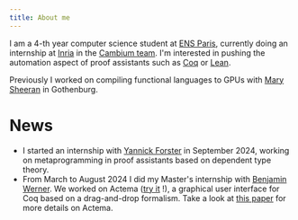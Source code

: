 ```yaml
---
title: About me
---
```


I am a 4-th year computer science student at [ENS Paris][ens], currently doing an internship at [Inria][inria] in the [Cambium team][cambium]. I'm interested in pushing the automation aspect of proof assistants such as [Coq][coq] or [Lean][lean]. 

Previously I worked on compiling functional languages to GPUs with [Mary Sheeran][mary-sheeran] in Gothenburg.

# News

- I started an internship with [Yannick Forster][yannick-forster] in September 2024, working on metaprogramming in proof assistants based on dependent type theory.     
- From March to August 2024 I did my Master's internship with [Benjamin Werner][benjamin-werner]. We worked on Actema ([try it][actema-website] !), a graphical user interface for Coq based on a drag-and-drop formalism. Take a look at [this paper][actema-paper] for more details on Actema.

[ens]: https://www.ens.psl.eu/
[inria]: https://en.wikipedia.org/wiki/French_Institute_for_Research_in_Computer_Science_and_Automation
[cambium]: https://cambium.inria.fr/
[coq]: https://coq.inria.fr/
[lean]: https://lean-lang.org/
[mary-sheeran]: https://www.cse.chalmers.se/~ms/
[yannick-forster]: https://yforster.de/
[benjamin-werner]: https://www.lix.polytechnique.fr/Labo/Benjamin.Werner/
[actema-website]: https://www.actema.xyz/?goal=U29jcmF0ZXM6KCksIEh1bWFuOjooKSwgTW9ydGFsOjooKTsgSHVtYW4oU29jcmF0ZXMpLCBmb3JhbGwgeDooKS4gSHVtYW4oeCkgLT4gTW9ydGFsKHgpIHwtIE1vcnRhbChTb2NyYXRlcyk%3D
[actema-paper]: https://dl.acm.org/doi/10.1145/3497775.3503692
